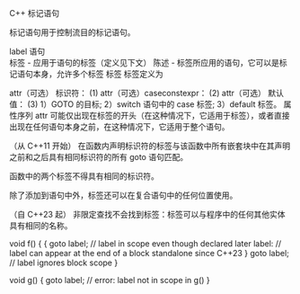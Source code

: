 C++ 标记语句

标记语句用于控制流目的标记语句。

label 语句		
标签	-	应用于语句的标签（定义见下文）
陈述	-	标签所应用的语句，它可以是标记语句本身，允许多个标签
标签
标签定义为

attr（可选） 标识符：	(1)	
attr（可选）caseconstexpr：	(2)	
attr（可选） 默认值：	(3)	
1）GOTO 的目标;
2）switch 语句中的 case 标签;
3）default 标签。
属性序列 attr 可能仅出现在标签的开头（在这种情况下，它适用于标签），或者直接出现在任何语句本身之前，在这种情况下，它适用于整个语句。

（从 C++11 开始）
在函数内声明标识符的标签与该函数中所有嵌套块中在其声明之前和之后具有相同标识符的所有 goto 语句匹配。

函数中的两个标签不得具有相同的标识符。

除了添加到语句中外，标签还可以在复合语句中的任何位置使用。

（自 C++23 起）
非限定查找不会找到标签：标签可以与程序中的任何其他实体具有相同的名称。

void f()
{
    {
        goto label; // label in scope even though declared later
        label:      // label can appear at the end of a block standalone since C++23
    }
    goto label; // label ignores block scope
}
 
void g()
{
    goto label; // error: label not in scope in g()
}